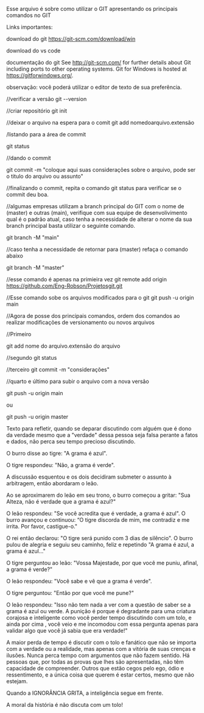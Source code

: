 Esse arquivo é sobre como utilizar o GIT apresentando os principais comandos no GIT

Links importantes:

download do git
https://git-scm.com/download/win

download do vs code

documentação do git
See http://git-scm.com/ for further details about Git including ports to other operating systems. Git for Windows is hosted at https://gitforwindows.org/.

observação: você poderá utilizar o editor de texto de sua preferência.

//verificar a versão
git --version

//criar repositório
git init

//deixar o arquivo na espera para o comit
git add nomedoarquivo.extensão

/listando para a área de commit

git status

//dando o commit

git commit -m "coloque aqui suas considerações sobre o arquivo, pode ser o titulo do arquivo ou assunto"

//finalizando o commit, repita o comando git status para verificar se o commit deu boa.

//algumas empresas utilizam a branch principal do GIT com o nome de (master) e outras (main), verifique com sua equipe de desenvolivimento qual é o padrão atual, caso tenha a necessidade de alterar o nome da sua branch principal basta utilizar o seguinte comando. 

git branch -M "main" 

//caso tenha a necessidade de retornar para (master) refaça o comando abaixo

git branch -M "master"

//esse comando é apenas na primieira vez
git remote add origin https://github.com/Eng-Robson/Projetosgit.git

//Esse comando sobe os arquivos modificados para o git 
git push -u origin main

//Agora de posse dos principais comandos, ordem dos comandos ao realizar modificações de versionamento ou novos arquivos

//Primeiro

git add nome do arquivo.extensão do arquivo

//segundo
git status

//terceiro
git commit -m "considerações"

//quarto e último para subir o arquivo com a nova versão

git push -u origin main

ou 

git push -u origin master


Texto para refletir, quando se deparar discutindo com alguém que é dono da verdade mesmo que a "verdade" dessa pessoa seja falsa perante a fatos e dados, não perca seu tempo precioso discutindo.

O burro disse ao tigre: "A grama é azul".

O tigre respondeu: "Não, a grama é verde".

A discussão esquentou e os dois decidiram submeter o assunto à arbitragem, então abordaram o leão.

Ao se aproximarem do leão em seu trono, o burro começou a gritar: "Sua Alteza, não é verdade que a grama é azul?"

O leão respondeu: "Se você acredita que é verdade, a grama é azul".
O burro avançou e continuou: “O tigre discorda de mim, me contradiz e me irrita. Por favor, castigue-o."

O rei então declarou: "O tigre será punido com 3 dias de silêncio".
O burro pulou de alegria e seguiu seu caminho, feliz e repetindo "A grama é azul, a grama é azul..."

O tigre perguntou ao leão: "Vossa Majestade, por que você me puniu, afinal, a grama é verde?"

O leão respondeu: "Você sabe e vê que a grama é verde".

O tigre perguntou: "Então por que você me pune?"

O leão respondeu: "Isso não tem nada a ver com a questão de saber se a grama é azul ou verde. A punição é porque é degradante para uma criatura corajosa e inteligente como você perder tempo discutindo com um tolo, e ainda por cima , você veio e me incomodou com essa pergunta apenas para validar algo que você já sabia que era verdade!"

A maior perda de tempo é discutir com o tolo e fanático que não se importa com a verdade ou a realidade, mas apenas com a vitória de suas crenças e ilusões. Nunca perca tempo com argumentos que não fazem sentido. Há pessoas que, por todas as provas que lhes são apresentadas, não têm capacidade de compreender. Outros que estão cegos pelo ego, ódio e ressentimento, e a única coisa que querem é estar certos, mesmo que não estejam.

Quando a IGNORÂNCIA GRITA, a inteligência segue em frente.

A moral da história é não discuta com um tolo!

